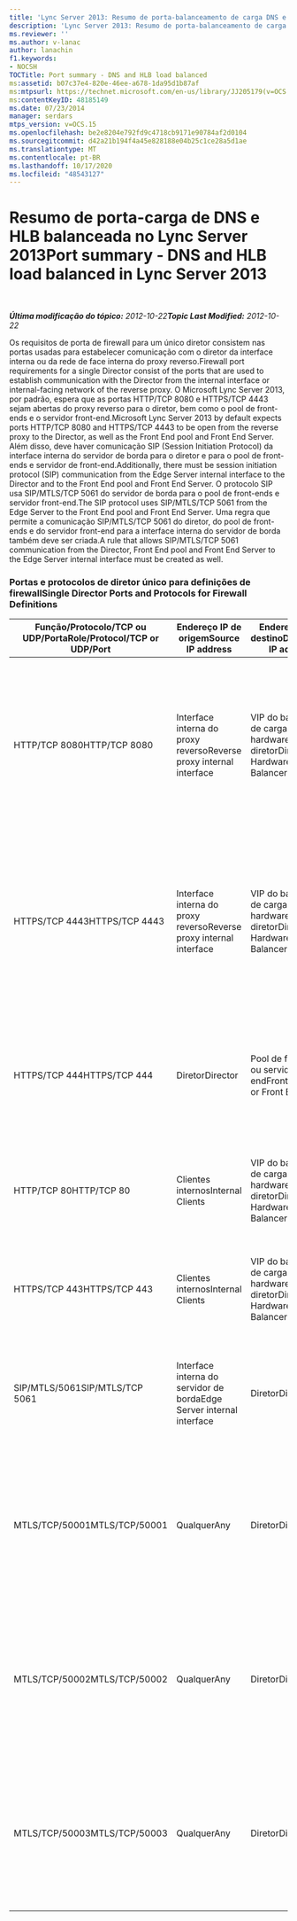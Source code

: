 ```yaml
---
title: 'Lync Server 2013: Resumo de porta-balanceamento de carga DNS e HLB'
description: 'Lync Server 2013: Resumo de porta-balanceamento de carga DNS e HLB.'
ms.reviewer: ''
ms.author: v-lanac
author: lanachin
f1.keywords:
- NOCSH
TOCTitle: Port summary - DNS and HLB load balanced
ms:assetid: b07c37e4-820e-46ee-a678-1da95d1b87af
ms:mtpsurl: https://technet.microsoft.com/en-us/library/JJ205179(v=OCS.15)
ms:contentKeyID: 48185149
ms.date: 07/23/2014
manager: serdars
mtps_version: v=OCS.15
ms.openlocfilehash: be2e8204e792fd9c4718cb9171e90784af2d0104
ms.sourcegitcommit: d42a21b194f4a45e828188e04b25c1ce28a5d1ae
ms.translationtype: MT
ms.contentlocale: pt-BR
ms.lasthandoff: 10/17/2020
ms.locfileid: "48543127"
---
```

# <a name="port-summary---dns-and-hlb-load-balanced-in-lync-server-2013"></a><span data-ttu-id="dc450-103">Resumo de porta-carga de DNS e HLB balanceada no Lync Server 2013</span><span class="sxs-lookup"><span data-stu-id="dc450-103">Port summary - DNS and HLB load balanced in Lync Server 2013</span></span>

<div data-xmlns="http://www.w3.org/1999/xhtml">

<div class="topic" data-xmlns="http://www.w3.org/1999/xhtml" data-msxsl="urn:schemas-microsoft-com:xslt" data-cs="https://msdn.microsoft.com/">

<div data-asp="https://msdn2.microsoft.com/asp">



</div>

<div id="mainSection">

<div id="mainBody">

<span> </span>

<span data-ttu-id="dc450-104">_**Última modificação do tópico:** 2012-10-22_</span><span class="sxs-lookup"><span data-stu-id="dc450-104">_**Topic Last Modified:** 2012-10-22_</span></span>

<span data-ttu-id="dc450-105">Os requisitos de porta de firewall para um único diretor consistem nas portas usadas para estabelecer comunicação com o diretor da interface interna ou da rede de face interna do proxy reverso.</span><span class="sxs-lookup"><span data-stu-id="dc450-105">Firewall port requirements for a single Director consist of the ports that are used to establish communication with the Director from the internal interface or internal-facing network of the reverse proxy.</span></span> <span data-ttu-id="dc450-106">O Microsoft Lync Server 2013, por padrão, espera que as portas HTTP/TCP 8080 e HTTPS/TCP 4443 sejam abertas do proxy reverso para o diretor, bem como o pool de front-ends e o servidor front-end.</span><span class="sxs-lookup"><span data-stu-id="dc450-106">Microsoft Lync Server 2013 by default expects ports HTTP/TCP 8080 and HTTPS/TCP 4443 to be open from the reverse proxy to the Director, as well as the Front End pool and Front End Server.</span></span> <span data-ttu-id="dc450-107">Além disso, deve haver comunicação SIP (Session Initiation Protocol) da interface interna do servidor de borda para o diretor e para o pool de front-ends e servidor de front-end.</span><span class="sxs-lookup"><span data-stu-id="dc450-107">Additionally, there must be session initiation protocol (SIP) communication from the Edge Server internal interface to the Director and to the Front End pool and Front End Server.</span></span> <span data-ttu-id="dc450-108">O protocolo SIP usa SIP/MTLS/TCP 5061 do servidor de borda para o pool de front-ends e servidor front-end.</span><span class="sxs-lookup"><span data-stu-id="dc450-108">The SIP protocol uses SIP/MTLS/TCP 5061 from the Edge Server to the Front End pool and Front End Server.</span></span> <span data-ttu-id="dc450-109">Uma regra que permite a comunicação SIP/MTLS/TCP 5061 do diretor, do pool de front-ends e do servidor front-end para a interface interna do servidor de borda também deve ser criada.</span><span class="sxs-lookup"><span data-stu-id="dc450-109">A rule that allows SIP/MTLS/TCP 5061 communication from the Director, Front End pool and Front End Server to the Edge Server internal interface must be created as well.</span></span>

### <a name="single-director-ports-and-protocols-for-firewall-definitions"></a><span data-ttu-id="dc450-110">Portas e protocolos de diretor único para definições de firewall</span><span class="sxs-lookup"><span data-stu-id="dc450-110">Single Director Ports and Protocols for Firewall Definitions</span></span>

<table>
<colgroup>
<col style="width: 25%" />
<col style="width: 25%" />
<col style="width: 25%" />
<col style="width: 25%" />
</colgroup>
<thead>
<tr class="header">
<th><span data-ttu-id="dc450-111">Função/Protocolo/TCP ou UDP/Porta</span><span class="sxs-lookup"><span data-stu-id="dc450-111">Role/Protocol/TCP or UDP/Port</span></span></th>
<th><span data-ttu-id="dc450-112">Endereço IP de origem</span><span class="sxs-lookup"><span data-stu-id="dc450-112">Source IP address</span></span></th>
<th><span data-ttu-id="dc450-113">Endereço IP de destino</span><span class="sxs-lookup"><span data-stu-id="dc450-113">Destination IP address</span></span></th>
<th><span data-ttu-id="dc450-114">Observações</span><span class="sxs-lookup"><span data-stu-id="dc450-114">Notes</span></span></th>
</tr>
</thead>
<tbody>
<tr class="odd">
<td><p><span data-ttu-id="dc450-115">HTTP/TCP 8080</span><span class="sxs-lookup"><span data-stu-id="dc450-115">HTTP/TCP 8080</span></span></p></td>
<td><p><span data-ttu-id="dc450-116">Interface interna do proxy reverso</span><span class="sxs-lookup"><span data-stu-id="dc450-116">Reverse proxy internal interface</span></span></p></td>
<td><p><span data-ttu-id="dc450-117">VIP do balanceador de carga de hardware diretor</span><span class="sxs-lookup"><span data-stu-id="dc450-117">Director Hardware Load Balancer VIP</span></span></p></td>
<td><p><span data-ttu-id="dc450-118">Recebido inicialmente pelo lado externo do proxy reverso, a comunicação é enviada para os serviços Web do diretor de HLB VIP e servidor front-end.</span><span class="sxs-lookup"><span data-stu-id="dc450-118">Initially received by the external side of the reverse proxy, the communication is sent on to the Director HLB VIP and Front End Server web services.</span></span></p></td>
</tr>
<tr class="even">
<td><p><span data-ttu-id="dc450-119">HTTPS/TCP 4443</span><span class="sxs-lookup"><span data-stu-id="dc450-119">HTTPS/TCP 4443</span></span></p></td>
<td><p><span data-ttu-id="dc450-120">Interface interna do proxy reverso</span><span class="sxs-lookup"><span data-stu-id="dc450-120">Reverse proxy internal interface</span></span></p></td>
<td><p><span data-ttu-id="dc450-121">VIP do balanceador de carga de hardware diretor</span><span class="sxs-lookup"><span data-stu-id="dc450-121">Director Hardware Load Balancer VIP</span></span></p></td>
<td><p><span data-ttu-id="dc450-122">Recebido inicialmente pelo lado externo do proxy reverso, a comunicação é enviada para os serviços Web do diretor de HLB VIP e servidor front-end.</span><span class="sxs-lookup"><span data-stu-id="dc450-122">Initially received by the external side of the reverse proxy, the communication is sent on to the Director HLB VIP and Front End Server web services.</span></span></p></td>
</tr>
<tr class="odd">
<td><p><span data-ttu-id="dc450-123">HTTPS/TCP 444</span><span class="sxs-lookup"><span data-stu-id="dc450-123">HTTPS/TCP 444</span></span></p></td>
<td><p><span data-ttu-id="dc450-124">Diretor</span><span class="sxs-lookup"><span data-stu-id="dc450-124">Director</span></span></p></td>
<td><p><span data-ttu-id="dc450-125">Pool de front-ends ou servidor front-end</span><span class="sxs-lookup"><span data-stu-id="dc450-125">Front End pool or Front End Server</span></span></p></td>
<td><p><span data-ttu-id="dc450-126">Comunicação entre servidores entre o VIP HLB do diretor e o servidor front-end ou servidores front-end.</span><span class="sxs-lookup"><span data-stu-id="dc450-126">Inter-server communication between the Director HLB VIP and the Front End Server or Front End Servers.</span></span></p></td>
</tr>
<tr class="even">
<td><p><span data-ttu-id="dc450-127">HTTP/TCP 80</span><span class="sxs-lookup"><span data-stu-id="dc450-127">HTTP/TCP 80</span></span></p></td>
<td><p><span data-ttu-id="dc450-128">Clientes internos</span><span class="sxs-lookup"><span data-stu-id="dc450-128">Internal Clients</span></span></p></td>
<td><p><span data-ttu-id="dc450-129">VIP do balanceador de carga de hardware diretor</span><span class="sxs-lookup"><span data-stu-id="dc450-129">Director Hardware Load Balancer VIP</span></span></p></td>
<td><p><span data-ttu-id="dc450-130">O diretor fornece serviços Web para clientes internos e externos.</span><span class="sxs-lookup"><span data-stu-id="dc450-130">The Director provides web services to internal as well as external clients.</span></span></p></td>
</tr>
<tr class="odd">
<td><p><span data-ttu-id="dc450-131">HTTPS/TCP 443</span><span class="sxs-lookup"><span data-stu-id="dc450-131">HTTPS/TCP 443</span></span></p></td>
<td><p><span data-ttu-id="dc450-132">Clientes internos</span><span class="sxs-lookup"><span data-stu-id="dc450-132">Internal Clients</span></span></p></td>
<td><p><span data-ttu-id="dc450-133">VIP do balanceador de carga de hardware diretor</span><span class="sxs-lookup"><span data-stu-id="dc450-133">Director Hardware Load Balancer VIP</span></span></p></td>
<td><p><span data-ttu-id="dc450-134">O diretor fornece serviços Web para clientes internos e externos.</span><span class="sxs-lookup"><span data-stu-id="dc450-134">The Director provides web services to internal as well as external clients.</span></span></p></td>
</tr>
<tr class="even">
<td><p><span data-ttu-id="dc450-135">SIP/MTLS/5061</span><span class="sxs-lookup"><span data-stu-id="dc450-135">SIP/MTLS/TCP 5061</span></span></p></td>
<td><p><span data-ttu-id="dc450-136">Interface interna do servidor de borda</span><span class="sxs-lookup"><span data-stu-id="dc450-136">Edge Server internal interface</span></span></p></td>
<td><p><span data-ttu-id="dc450-137">Diretor</span><span class="sxs-lookup"><span data-stu-id="dc450-137">Director</span></span></p></td>
<td><p><span data-ttu-id="dc450-138">Comunicação SIP do servidor de borda ao diretor, bem como dos servidores front-end.</span><span class="sxs-lookup"><span data-stu-id="dc450-138">SIP communication from the Edge Server to the Director, as well as the Front End Servers.</span></span></p></td>
</tr>
<tr class="odd">
<td><p><span data-ttu-id="dc450-139">MTLS/TCP/50001</span><span class="sxs-lookup"><span data-stu-id="dc450-139">MTLS/TCP/50001</span></span></p></td>
<td><p><span data-ttu-id="dc450-140">Qualquer</span><span class="sxs-lookup"><span data-stu-id="dc450-140">Any</span></span></p></td>
<td><p><span data-ttu-id="dc450-141">Diretor</span><span class="sxs-lookup"><span data-stu-id="dc450-141">Director</span></span></p></td>
<td><p><span data-ttu-id="dc450-142">Comandos de controlador de serviço de registro centralizado (ClsController.exe) ou agente (ClsAgent.exe) e coleção de logs</span><span class="sxs-lookup"><span data-stu-id="dc450-142">Centralized Logging Service controller (ClsController.exe) or agent (ClsAgent.exe)commands and log collection</span></span></p></td>
</tr>
<tr class="even">
<td><p><span data-ttu-id="dc450-143">MTLS/TCP/50002</span><span class="sxs-lookup"><span data-stu-id="dc450-143">MTLS/TCP/50002</span></span></p></td>
<td><p><span data-ttu-id="dc450-144">Qualquer</span><span class="sxs-lookup"><span data-stu-id="dc450-144">Any</span></span></p></td>
<td><p><span data-ttu-id="dc450-145">Diretor</span><span class="sxs-lookup"><span data-stu-id="dc450-145">Director</span></span></p></td>
<td><p><span data-ttu-id="dc450-146">Comandos de controlador de serviço de registro centralizado (ClsController.exe) ou agente (ClsAgent.exe) e coleção de logs</span><span class="sxs-lookup"><span data-stu-id="dc450-146">Centralized Logging Service controller (ClsController.exe) or agent (ClsAgent.exe)commands and log collection</span></span></p></td>
</tr>
<tr class="odd">
<td><p><span data-ttu-id="dc450-147">MTLS/TCP/50003</span><span class="sxs-lookup"><span data-stu-id="dc450-147">MTLS/TCP/50003</span></span></p></td>
<td><p><span data-ttu-id="dc450-148">Qualquer</span><span class="sxs-lookup"><span data-stu-id="dc450-148">Any</span></span></p></td>
<td><p><span data-ttu-id="dc450-149">Diretor</span><span class="sxs-lookup"><span data-stu-id="dc450-149">Director</span></span></p></td>
<td><p><span data-ttu-id="dc450-150">Comandos de controlador de serviço de registro centralizado (ClsController.exe) ou agente (ClsAgent.exe) e coleção de logs</span><span class="sxs-lookup"><span data-stu-id="dc450-150">Centralized Logging Service controller (ClsController.exe) or agent (ClsAgent.exe)commands and log collection</span></span></p></td>
</tr>
</tbody>
</table>


</div>

<span> </span>

</div>

</div>

</div>

